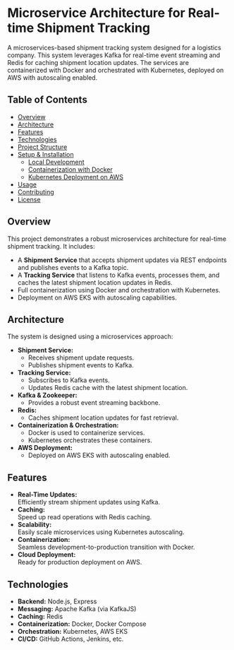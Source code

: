 # Microservice Architecture for Real-time Shipment Tracking

A microservices-based shipment tracking system designed for a logistics company. This system leverages Kafka for real-time event streaming and Redis for caching shipment location updates. The services are containerized with Docker and orchestrated with Kubernetes, deployed on AWS with autoscaling enabled.

## Table of Contents

- [Overview](#overview)
- [Architecture](#architecture)
- [Features](#features)
- [Technologies](#technologies)
- [Project Structure](#project-structure)
- [Setup & Installation](#setup--installation)
  - [Local Development](#local-development)
  - [Containerization with Docker](#containerization-with-docker)
  - [Kubernetes Deployment on AWS](#kubernetes-deployment-on-aws)
- [Usage](#usage)
- [Contributing](#contributing)
- [License](#license)

## Overview

This project demonstrates a robust microservices architecture for real-time shipment tracking. It includes:
- A **Shipment Service** that accepts shipment updates via REST endpoints and publishes events to a Kafka topic.
- A **Tracking Service** that listens to Kafka events, processes them, and caches the latest shipment location updates in Redis.
- Full containerization using Docker and orchestration with Kubernetes.
- Deployment on AWS EKS with autoscaling capabilities.

## Architecture

The system is designed using a microservices approach:
- **Shipment Service:**  
  - Receives shipment update requests.
  - Publishes shipment events to Kafka.
- **Tracking Service:**  
  - Subscribes to Kafka events.
  - Updates Redis cache with the latest shipment location.
- **Kafka & Zookeeper:**  
  - Provides a robust event streaming backbone.
- **Redis:**  
  - Caches shipment location updates for fast retrieval.
- **Containerization & Orchestration:**  
  - Docker is used to containerize services.
  - Kubernetes orchestrates these containers.
- **AWS Deployment:**  
  - Deployed on AWS EKS with autoscaling enabled.

## Features

- **Real-Time Updates:**  
  Efficiently stream shipment updates using Kafka.
- **Caching:**  
  Speed up read operations with Redis caching.
- **Scalability:**  
  Easily scale microservices using Kubernetes autoscaling.
- **Containerization:**  
  Seamless development-to-production transition with Docker.
- **Cloud Deployment:**  
  Ready for production deployment on AWS.

## Technologies

- **Backend:** Node.js, Express
- **Messaging:** Apache Kafka (via KafkaJS)
- **Caching:** Redis
- **Containerization:** Docker, Docker Compose
- **Orchestration:** Kubernetes, AWS EKS
- **CI/CD:** GitHub Actions, Jenkins, etc.


